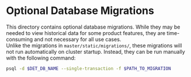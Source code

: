 # Optional Database Migrations

This directory contains optional database migrations. While they may be needed to view historical 
data for some product features, they are time-consuming and not necessary for all use cases.  
Unlike the migrations in `master/static/migrations/`, these migrations will not run automatically 
on cluster startup. Instead, they can be run manually with the following command:

```bash
psql -d $DET_DB_NAME --single-transaction -f $PATH_TO_MIGRATION
```
